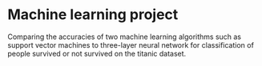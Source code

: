 # Machine learning project
 Comparing the accuracies of two machine learning algorithms such as support vector machines to three-layer neural network for  classification of people survived or not survived on the titanic dataset.
